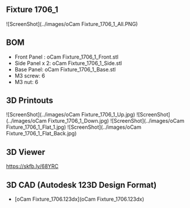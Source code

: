 ## Fixture 1706_1
![ScreenShot](../images/oCam Fixture_1706_1_All.PNG)


## BOM
* Front Panel : oCam Fixture_1706_1_Front.stl
* Side Panel x 2: oCam Fixture_1706_1_Side.stl
* Base Panel: oCam Fixture_1706_1_Base.stl
* M3 screw: 6
* M3 nut: 6


## 3D Printouts
![ScreenShot](../images/oCam Fixture_1706_1_Up.jpg)
![ScreenShot](../images/oCam Fixture_1706_1_Down.jpg)
![ScreenShot](../images/oCam Fixture_1706_1_Flat_1.jpg)
![ScreenShot](../images/oCam Fixture_1706_1_Flat_Back.jpg)

## 3D Viewer
https://skfb.ly/68YRC 

## 3D CAD (Autodesk 123D Design Format)
* [oCam Fixture_1706.123dx](oCam Fixture_1706.123dx)
